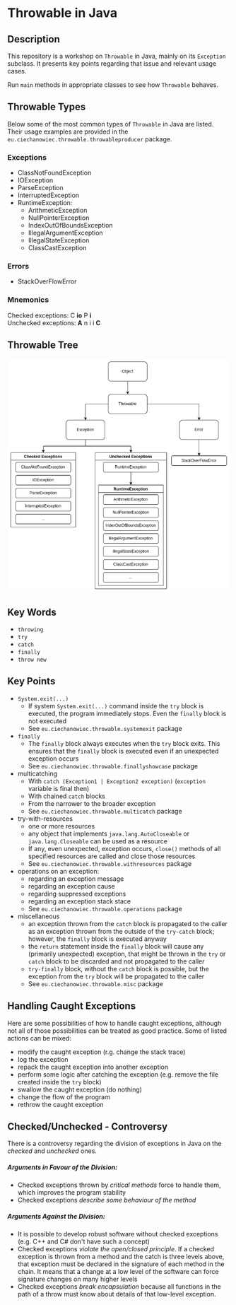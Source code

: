 # Throwable in Java

## Description
This repository is a workshop on `Throwable` in Java, mainly on its `Exception` subclass. It presents key points regarding that issue and relevant usage cases.

Run `main` methods in appropriate classes to see how `Throwable` behaves.

## Throwable Types
Below some of the most common types of `Throwable` in Java are listed. Their usage examples are provided in the `eu.ciechanowiec.throwable.throwableproducer` package.

### Exceptions
* ClassNotFoundException
* IOException
* ParseException
* InterruptedException
* RuntimeException:
  * ArithmeticException
  * NullPointerException
  * IndexOutOfBoundsException
  * IllegalArgumentException
  * IllegalStateException
  * ClassCastException

### Errors
* StackOverFlowError

### Mnemonics
Checked exceptions: C **io** P **i**</br>
Unchecked exceptions: **A** n i i **C**

## Throwable Tree
![tree](src/main/resources/tree.png)

## Key Words 
* `throwing`
* `try`
* `catch`
* `finally`
* `throw new`

## Key Points
* `System.exit(...)`</br>
  * If system `System.exit(...)` command inside the `try` block is executed, the program immediately stops. Even the `finally` block is not executed
  * See `eu.ciechanowiec.throwable.systemexit` package
* `finally`
  * The `finally` block always executes when the `try` block exits. This ensures that the `finally` block is executed even if an unexpected exception occurs
  * See `eu.ciechanowiec.throwable.finallyshowcase` package
* multicatching
  * With `catch (Exception1 | Exception2 exception)` (`exception` variable is final then)
  * With chained `catch` blocks
  * From the narrower to the broader exception
  * See `eu.ciechanowiec.throwable.multicatch` package
* try-with-resources
  * one or more resources
  * any object that implements `java.lang.AutoCloseable` or `java.lang.Closeable` can be used as a resource
  * If any, even unexpected, exception occurs, `close()` methods of all specified resources are called and close those resources
  * See `eu.ciechanowiec.throwable.withresources` package
* operations on an exception:
  * regarding an exception message
  * regarding an exception cause
  * regarding suppressed exceptions
  * regarding an exception stack stace
  * See `eu.ciechanowiec.throwable.operations` package
* miscellaneous
  * an exception thrown from the `catch` block is propagated to the caller as an exception thrown from the outside of the `try-catch` block; however, the `finally` block is executed anyway 
  * the `return` statement inside the `finally` block will cause any (primarily unexpected) exception, that might be thrown in the `try` or `catch` block to be discarded and not propagated to the caller
  * `try-finally` block, without the `catch` block is possible, but the exception from the `try` block will be propagated to the caller
  * See `eu.ciechanowiec.throwable.misc` package

## Handling Caught Exceptions
Here are some possibilities of how to handle caught exceptions, although not all of those possibilities can be treated as good practice. Some of listed actions can be mixed:  
* modify the caught exception (r.g. change the stack trace)
* log the exception
* repack the caught exception into another exception
* perform some logic after catching the exception (e.g. remove the file created inside the `try` block)
* swallow the caught exception (do nothing)
* change the flow of the program
* rethrow the caught exception

## Checked/Unchecked - Controversy
There is a controversy regarding the division of exceptions in Java on the *checked* and *unchecked* ones.
##### Arguments in Favour of the Division:
* Checked exceptions thrown by *critical methods* force to handle them, which improves the program stability
* Checked exceptions *describe some behaviour of the method* 
##### Arguments Against the Division:
* It is possible to develop robust software without checked exceptions (e.g. C++ and C# don't have such a concept)
* Checked exceptions *violate the open/closed principle*. If a checked exception is thrown from a method and the catch is three levels above, that exception must be declared in the signature of each method in the chain. It means that a change at a low level of the software can force signature changes on many higher levels
* Checked exceptions *break encapsulation* because all functions in the path of a throw must know about details of that low-level exception.
